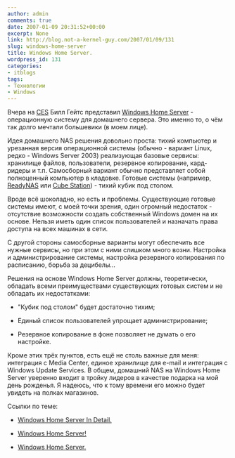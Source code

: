 ```yaml
---
author: admin
comments: true
date: 2007-01-09 20:31:52+00:00
excerpt: None
link: http://blog.not-a-kernel-guy.com/2007/01/09/131
slug: windows-home-server
title: Windows Home Server.
wordpress_id: 131
categories:
- itblogs
tags:
- Технологии
- Windows
---
```


Вчера на [CES](http://www.cesweb.org/default.asp) Билл Гейтс представил [Windows Home Server](http://microsoft.blognewschannel.com/archives/2007/01/07/exclusive-windows-home-server-in-detail/) - операционную систему для домашнего сервера. Это именно то, о чём так долго мечтали большевики (в моем лице). 

Идея домашнего NAS решения довольно проста: тихий компьютер и урезанная версия операционной системы (обычно - вариант Linux, редко - Windows Server 2003) реализующая базовые сервисы: хранилище файлов, пользователи, резервное копирование, кард-ридеры и т.п. Самосборный вариант обычно представляет собой полноценный компьютер в кладовке. Готовые системы (например, [ReadyNAS](http://www.infrant.com/products/products_details.php?name=ReadyNAS%20NV) или [Cube Station](http://www.synology.com/enu/products/CS406series/index.php)) - тихий кубик под столом.

Вроде всё шоколадно, но есть и проблемы. Существующие готовые системы имеют, с моей точки зрения, один огромный недостаток - отсутствие возможности создать собственный Windows домен на их основе. Нельзя иметь один список пользователей и назначать права доступа на всех машинах в сети. 

С другой стороны самосборные варианты могут обеспечить все нужные сервисы, но при этом с ними слишком много возни. Настройка и администрирование системы, настройка резервного копирования по расписанию, борьба за децибелы...

Решения на основе Windows Home Server должны, теоретически, обладать всеми преимуществами существующих готовых систем и не обладать их недостатками:




	
  * "Кубик под столом" будет достаточно тихим;

	
  * Единый список пользователей упрощает администрирование;

	
  * Резервное копирование в фоне позволяет не думать о его настройке.



Кроме этих трёх пунктов, есть ещё не столь важные для меня: интеграция с Media Center, единое хранилище для e-mail и интеграция с Windows Update Services. В общем, домашний NAS на Windows Home Server уверенно входит в тройку лидеров в качестве подарка на мой день рожденья. Я надеюсь, что к тому времени его можно будет увидеть на полках магазинов.

Ссылки по теме:

	
  * [Windows Home Server In Detail.](http://microsoft.blognewschannel.com/archives/2007/01/07/exclusive-windows-home-server-in-detail/)

	
  * [Windows Home Server!](http://www.geekpulp.co.nz/2007/01/07/windows-home-server/)

	
  * [Windows Home Server.](http://www.madprops.org/cs/blogs/mabster/archive/2007/01/08/Windows-Home-Server.aspx)



